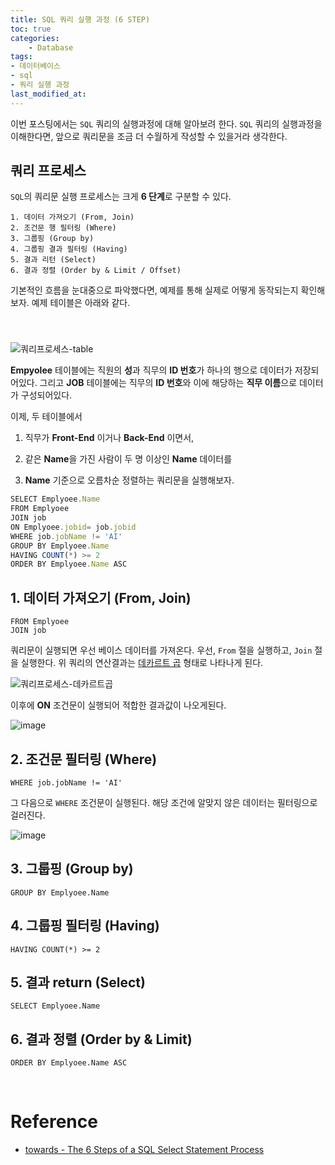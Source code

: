 ```yaml
---
title: SQL 쿼리 실행 과정 (6 STEP)
toc: true
categories:	
    - Database
tags:
- 데이터베이스
- sql
- 쿼리 실행 과정
last_modified_at: 
---
```


 

 이번 포스팅에서는 `SQL` 쿼리의 실행과정에 대해 알아보려 한다. `SQL` 쿼리의 실행과정을 이해한다면, 앞으로 쿼리문을 조금 더 수월하게 작성할 수 있을거라 생각한다.



##  쿼리 프로세스

`SQL`의 쿼리문 실행 프로세스는 크게 **6 단계**로 구분할 수 있다.

```
1. 데이터 가져오기 (From, Join)
2. 조건문 행 필터링 (Where)
3. 그룹핑 (Group by)
4. 그룹핑 결과 필터링 (Having)
5. 결과 리턴 (Select)
6. 결과 정렬 (Order by & Limit / Offset)
```

기본적인 흐름을 눈대중으로 파악했다면, 예제를 통해 실제로 어떻게 동작되는지 확인해보자. 예제 테이블은 아래와 같다.

### 

<br/>

![쿼리프로세스-table](https://user-images.githubusercontent.com/49560745/107364626-08291380-6b1f-11eb-97c3-8a1549ac47f3.png)



**Empyolee** 테이블에는 직원의 **성**과 직무의 **ID 번호**가 하나의 행으로 데이터가 저장되어있다. 그리고 **JOB** 테이블에는 직무의 **ID 번호**와 이에 해당하는 **직무 이름**으로 데이터가 구성되어있다. 

이제, 두 테이블에서 

1) 직무가 **Front-End** 이거나 **Back-End** 이면서,

2) 같은 **Name**을 가진 사람이 두 명 이상인 **Name** 데이터를 

3) **Name** 기준으로 오름차순 정렬하는 쿼리문을 실행해보자.

```javascript
SELECT Emplyoee.Name
FROM Emplyoee
JOIN job
ON Emplyoee.jobid= job.jobid 
WHERE job.jobName != 'AI'
GROUP BY Emplyoee.Name 
HAVING COUNT(*) >= 2
ORDER BY Emplyoee.Name ASC
```

 

## 1. 데이터 가져오기 (From, Join)

```
FROM Emplyoee
JOIN job
```

쿼리문이 실행되면 우선 베이스 데이터를 가져온다. 우선, `From` 절을 실행하고, `Join` 절을 실행한다. 위 쿼리의 연산결과는 [데카르트 곱](https://ko.wikipedia.org/wiki/%EA%B3%B1%EC%A7%91%ED%95%A9) 형태로 나타나게 된다.

![쿼리프로세스-데카르트곱](https://user-images.githubusercontent.com/49560745/107367011-22182580-6b22-11eb-9267-9685b0ddc977.png)

이후에 **ON** 조건문이 실행되어 적합한 결과값이 나오게된다.

![image](https://user-images.githubusercontent.com/49560745/107368305-b931ad00-6b23-11eb-86fb-fdd03d29929e.png)

## 2. 조건문 필터링 (Where)

```
WHERE job.jobName != 'AI'
```

그 다음으로 `WHERE` 조건문이 실행된다. 해당 조건에 알맞지 않은 데이터는 필터링으로 걸러진다.

![image](https://user-images.githubusercontent.com/49560745/107367810-15480180-6b23-11eb-83ef-97bd66c81603.png)

## 3. 그룹핑 (Group by)

```
GROUP BY Emplyoee.Name
```



## 4. 그룹핑 필터링 (Having)

```
HAVING COUNT(*) >= 2
```



## 5. 결과 return (Select)

```
SELECT Emplyoee.Name
```



## 6. 결과 정렬 (Order by & Limit)

```
ORDER BY Emplyoee.Name ASC
```



<br/>

# Reference

-  [towards - The 6 Steps of a SQL Select Statement Process](https://towardsdatascience.com/the-6-steps-of-a-sql-select-statement-process-b3696a49a642)
